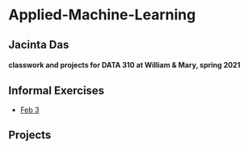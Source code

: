 # Applied-Machine-Learning
## Jacinta Das
#### classwork and projects for DATA 310 at William &amp; Mary, spring 2021

## Informal Exercises
- [Feb 3](https://github.com/jpdas18/Applied-Machine-Learning/blob/main/Feb%203%20Informal%20Exercise%20Response)

## Projects 
